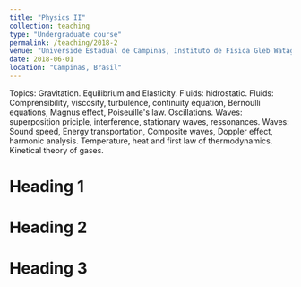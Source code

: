 ```yaml
---
title: "Physics II"
collection: teaching
type: "Undergraduate course"
permalink: /teaching/2018-2
venue: "Universide Estadual de Campinas, Instituto de Física Gleb Wataghin"
date: 2018-06-01
location: "Campinas, Brasil"
---
```


Topics:
Gravitation.
Equilibrium and Elasticity.
Fluids: hidrostatic.
Fluids: Comprensibility, viscosity, turbulence, continuity equation, Bernoulli equations, Magnus effect, Poiseuille's law.
Oscillations.
Waves: superposition priciple, interference, stationary waves, ressonances.
Waves: Sound speed, Energy transportation, Composite waves, Doppler effect, harmonic analysis.
Temperature, heat and first law of thermodynamics.
Kinetical theory of gases.

Heading 1
======

Heading 2
======

Heading 3
======
